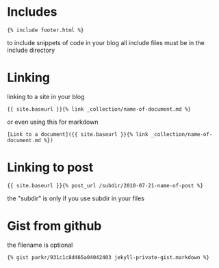 # Includes
```
{% include footer.html %}
```
to include snippets of code in your blog 
all include files must be in the include directory

# Linking
linking to a site in your blog
```
{{ site.baseurl }}{% link _collection/name-of-document.md %}
```

or even using this for markdown

```
[Link to a document]({{ site.baseurl }}{% link _collection/name-of-document.md %})
```

# Linking to post
```
{{ site.baseurl }}{% post_url /subdir/2010-07-21-name-of-post %}
```
the "subdir" is only if you use subdir in your files

# Gist from github
the filename is optional
```
{% gist parkr/931c1c8d465a04042403 jekyll-private-gist.markdown %}
```

